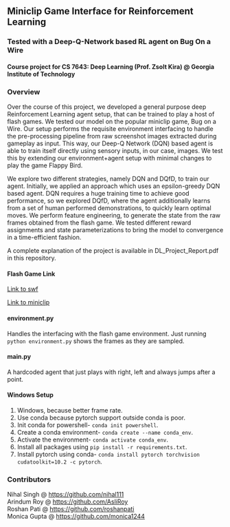 ## Miniclip Game Interface for Reinforcement Learning
### Tested with a Deep-Q-Network based RL agent on Bug On a Wire
#### Course project for CS 7643: Deep Learning (Prof. Zsolt Kira) @ Georgia Institute of Technology

### Overview
Over the course of this project, we developed a general purpose deep Reinforcement Learning agent setup, that can be trained to play a host of flash games. We tested our model on the popular miniclip game, Bug on a Wire. Our setup performs the requisite environment interfacing to handle the pre-processing pipeline from raw screenshot images extracted during gameplay as input. This way, our Deep-Q Network (DQN) based agent is able to train itself directly using sensory inputs, in our case, images. We test this by extending our environment+agent setup with minimal changes to play the game Flappy Bird.

We explore two different strategies, namely DQN and DQfD, to train our agent. Initially, we applied an approach which uses an epsilon-greedy DQN based agent. DQN requires a huge training time to achieve good performance, so we explored DQfD, where the agent additionally learns from a set of human performed demonstrations, to quickly learn optimal moves. We perform feature engineering, to generate the state from the raw frames obtained from the flash game. We tested different reward assignments and state parameterizations to bring the model to convergence in a time-efficient fashion.

A complete explanation of the project is available in DL_Project_Report.pdf in this repository.

#### Flash Game Link
[Link to swf](https://www.miniclip.com/games/bug-on-a-wire/en/bug.swf?mc_gamename=Bug+On+A+Wire&mc_hsname=1446&mc_iconBig=bugmedicon.jpg&mc_icon=bugsmallicon.jpg&mc_negativescore=0&mc_players_site=1&mc_scoreistime=0&mc_lowscore=0&mc_width=600&mc_height=300&mc_lang=en&mc_webmaster=0&mc_playerbutton=0&mc_v2=1&loggedin=0&mc_loggedin=0&mc_uid=0&mc_sessid=f78c2dbb92961726d9a87c8f9aa753d2&mc_shockwave=0&mc_gameUrl=%2Fgames%2Fbug-on-a-wire%2Fen%2F&mc_ua=705d28c&mc_geo=us-west-2&mc_geoCode=US&vid=0&vtype=ima&m_vid=1&mc_preroll_check=1&channel=miniclip.preroll&m_channel=miniclip.midroll&s_content=0&mc_plat_id=2&mc_extra=enable_personalized_ads%3D1&mc_image_cdn_path=https%3A%2F%2Favatars.miniclip.com%2F&login_allowed=1&dfp_video_url=https%253A%252F%252Fpubads.g.doubleclick.net%252Fgampad%252Fads%253Fsz%253D600x400%2526iu%253D%252F116850162%252FMiniclip.com_Preroll%2526ciu_szs%2526impl%253Ds%2526gdfp_req%253D1%2526env%253Dvp%2526output%253Dxml_vast2%2526unviewed_position_start%253D1%2526cust_params%253D%2526npa%253D0%2526cust_params%253DgCat%25253Dcategory_13%252526gName%25253Dgame_1446%252526width%25253D600%252526height%25253D300%252526page_domain%25253Dgames%252526gAATF%25253Dgaatf_Y%252526gLanguage%25253Dlanguage_en%252526gPageType%25253Dpagetype_gamepage%252526gDemo1%25253Ddemo1_1%252526gDemo2%25253Ddemo2_2%252526gPageUrl%25253Dhttps%2525253A%2525252F%2525252Fwww.miniclip.com%2525252Fgames%2525252Fbug-on-a-wire%2525252Fen%2525252F%2526url%253D&fn=bug.swf)

[Link to miniclip](https://www.miniclip.com/games/bug-on-a-wire/en/)

#### environment.py
Handles the interfacing with the flash game environment.
Just running `python environment.py` shows the frames as they are sampled.

#### main.py
A hardcoded agent that just plays with right, left and always jumps after a point.

#### Windows Setup
1. Windows, because better frame rate.
2. Use conda because pytorch support outside conda is poor.
3. Init conda for powershell- `conda init powershell`.
4. Create a conda environment- `conda create --name conda_env`.
5. Activate the environment- `conda activate conda_env`.
6. Install all packages using `pip install -r requirements.txt`.
7. Install pytorch using conda- `conda install pytorch torchvision cudatoolkit=10.2 -c pytorch`.

### Contributors
Nihal Singh @ https://github.com/nihal111<br>
Arindum Roy @ https://github.com/AsliRoy<br>
Roshan Pati @ https://github.com/roshanpati<br>
Monica Gupta @ https://github.com/monica1244
